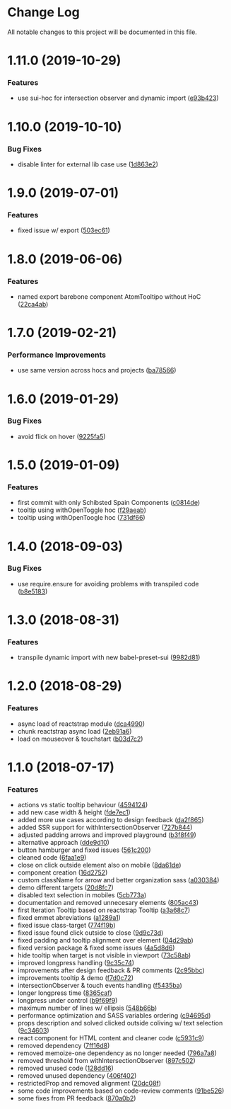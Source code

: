 # Change Log

All notable changes to this project will be documented in this file.

<a name="1.11.0"></a>
# 1.11.0 (2019-10-29)


### Features

* use sui-hoc for intersection observer and dynamic import ([e93b423](https://github.com/SUI-Components/sui-components/commit/e93b423))



<a name="1.10.0"></a>
# 1.10.0 (2019-10-10)


### Bug Fixes

* disable linter for external lib case use ([1d863e2](https://github.com/SUI-Components/sui-components/commit/1d863e2))



<a name="1.9.0"></a>
# 1.9.0 (2019-07-01)


### Features

* fixed issue w/ export ([503ec61](https://github.com/SUI-Components/sui-components/commit/503ec61))



<a name="1.8.0"></a>
# 1.8.0 (2019-06-06)


### Features

* named export barebone component AtomTooltipo without HoC ([22ca4ab](https://github.com/SUI-Components/sui-components/commit/22ca4ab))



<a name="1.7.0"></a>
# 1.7.0 (2019-02-21)


### Performance Improvements

* use same version across hocs and projects ([ba78566](https://github.com/SUI-Components/sui-components/commit/ba78566))



<a name="1.6.0"></a>
# 1.6.0 (2019-01-29)


### Bug Fixes

* avoid flick on hover ([9225fa5](https://github.com/SUI-Components/sui-components/commit/9225fa5))



<a name="1.5.0"></a>
# 1.5.0 (2019-01-09)


### Features

* first commit with only Schibsted Spain Components ([c0814de](https://github.com/SUI-Components/sui-components/commit/c0814de))
* tooltip using withOpenToggle hoc ([f29aeab](https://github.com/SUI-Components/sui-components/commit/f29aeab))
* tooltip using withOpenToogle hoc ([731df66](https://github.com/SUI-Components/sui-components/commit/731df66))



<a name="1.4.0"></a>
# 1.4.0 (2018-09-03)


### Bug Fixes

* use require.ensure for avoiding problems with transpiled code ([b8e5183](https://github.com/SUI-Components/sui-components/commit/b8e5183))



<a name="1.3.0"></a>
# 1.3.0 (2018-08-31)


### Features

* transpile dynamic import with new babel-preset-sui ([9982d81](https://github.com/SUI-Components/sui-components/commit/9982d81))



<a name="1.2.0"></a>
# 1.2.0 (2018-08-29)


### Features

* async load of reactstrap module ([dca4990](https://github.com/SUI-Components/sui-components/commit/dca4990))
* chunk reactstrap async load ([2eb91a6](https://github.com/SUI-Components/sui-components/commit/2eb91a6))
* load on mouseover & touchstart ([b03d7c2](https://github.com/SUI-Components/sui-components/commit/b03d7c2))



<a name="1.1.0"></a>
# 1.1.0 (2018-07-17)


### Features

* actions vs static tooltip behaviour ([4594124](https://github.com/SUI-Components/sui-components/commit/4594124))
* add new case width & height ([fde7ec1](https://github.com/SUI-Components/sui-components/commit/fde7ec1))
* added more use cases according to design feedback ([da2f865](https://github.com/SUI-Components/sui-components/commit/da2f865))
* added SSR support for withIntersectionObserver ([727b844](https://github.com/SUI-Components/sui-components/commit/727b844))
* adjusted padding arrows and improved playground ([b3f8f49](https://github.com/SUI-Components/sui-components/commit/b3f8f49))
* alternative approach ([dde9d10](https://github.com/SUI-Components/sui-components/commit/dde9d10))
* button hamburger and fixed issues ([561c200](https://github.com/SUI-Components/sui-components/commit/561c200))
* cleaned code ([6faa1e9](https://github.com/SUI-Components/sui-components/commit/6faa1e9))
* close on click outside element also on mobile ([8da61de](https://github.com/SUI-Components/sui-components/commit/8da61de))
* component creation ([16d2752](https://github.com/SUI-Components/sui-components/commit/16d2752))
* custom className for arrow and better organization sass ([a030384](https://github.com/SUI-Components/sui-components/commit/a030384))
* demo different targets ([20d8fc7](https://github.com/SUI-Components/sui-components/commit/20d8fc7))
* disabled text selection in mobiles ([5cb773a](https://github.com/SUI-Components/sui-components/commit/5cb773a))
* documentation and removed unnecesary elements ([805ac43](https://github.com/SUI-Components/sui-components/commit/805ac43))
* first Iteration Tooltip based on reactstrap Tooltip ([a3a68c7](https://github.com/SUI-Components/sui-components/commit/a3a68c7))
* fixed emmet abreviations ([a1289a1](https://github.com/SUI-Components/sui-components/commit/a1289a1))
* fixed issue class-target ([774f19b](https://github.com/SUI-Components/sui-components/commit/774f19b))
* fixed issue found click outside to close ([9d9c73d](https://github.com/SUI-Components/sui-components/commit/9d9c73d))
* fixed padding and tooltip alignment over element ([04d29ab](https://github.com/SUI-Components/sui-components/commit/04d29ab))
* fixed version package & fixed some issues ([4a5d8d6](https://github.com/SUI-Components/sui-components/commit/4a5d8d6))
* hide tooltip when target is not visible in viewport ([73c58ab](https://github.com/SUI-Components/sui-components/commit/73c58ab))
* improved longpress handling ([9c35c74](https://github.com/SUI-Components/sui-components/commit/9c35c74))
* improvements after design feedback & PR comments ([2c95bbc](https://github.com/SUI-Components/sui-components/commit/2c95bbc))
* improvements tooltip & demo ([f7d0c72](https://github.com/SUI-Components/sui-components/commit/f7d0c72))
* intersectionObserver & touch events handling ([f5435ba](https://github.com/SUI-Components/sui-components/commit/f5435ba))
* longer longpress time ([8365caf](https://github.com/SUI-Components/sui-components/commit/8365caf))
* longpress under control ([b9f69f9](https://github.com/SUI-Components/sui-components/commit/b9f69f9))
* maximum number of lines w/ ellipsis ([548b66b](https://github.com/SUI-Components/sui-components/commit/548b66b))
* performance optimization and SASS variables ordering ([c94695d](https://github.com/SUI-Components/sui-components/commit/c94695d))
* props description and solved clicked outside coliving w/ text selection ([9c34603](https://github.com/SUI-Components/sui-components/commit/9c34603))
* react component for HTML content and cleaner code ([c5931c9](https://github.com/SUI-Components/sui-components/commit/c5931c9))
* removed dependency ([7ff16d8](https://github.com/SUI-Components/sui-components/commit/7ff16d8))
* removed memoize-one dependency as no longer needed ([796a7a8](https://github.com/SUI-Components/sui-components/commit/796a7a8))
* removed threshold from withIntersectionObserver ([897c502](https://github.com/SUI-Components/sui-components/commit/897c502))
* removed unused code ([128dd16](https://github.com/SUI-Components/sui-components/commit/128dd16))
* removed unused dependency ([406f402](https://github.com/SUI-Components/sui-components/commit/406f402))
* restrictedProp and removed alignment ([20dc08f](https://github.com/SUI-Components/sui-components/commit/20dc08f))
* some code improvements based on code-review comments ([91be526](https://github.com/SUI-Components/sui-components/commit/91be526))
* some fixes from PR feedback ([870a0b2](https://github.com/SUI-Components/sui-components/commit/870a0b2))



